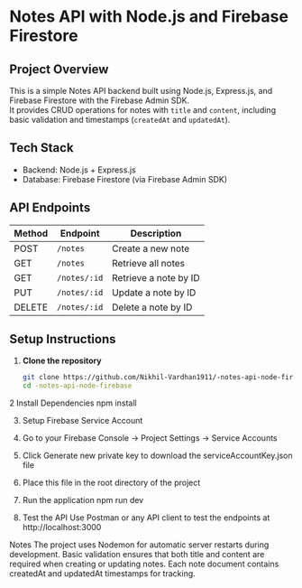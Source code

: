 # Notes API with Node.js and Firebase Firestore

## Project Overview
This is a simple Notes API backend built using Node.js, Express.js, and Firebase Firestore with the Firebase Admin SDK.  
It provides CRUD operations for notes with `title` and `content`, including basic validation and timestamps (`createdAt` and `updatedAt`).

## Tech Stack
- Backend: Node.js + Express.js  
- Database: Firebase Firestore (via Firebase Admin SDK)  

## API Endpoints

| Method | Endpoint       | Description              |
|--------|----------------|--------------------------|
| POST   | `/notes`       | Create a new note        |
| GET    | `/notes`       | Retrieve all notes       |
| GET    | `/notes/:id`   | Retrieve a note by ID    |
| PUT    | `/notes/:id`   | Update a note by ID      |
| DELETE | `/notes/:id`   | Delete a note by ID      |

## Setup Instructions

1. **Clone the repository**  
   ```bash
   git clone https://github.com/Nikhil-Vardhan1911/-notes-api-node-firebase.git
   cd -notes-api-node-firebase
2 Install Dependencies
    npm install

3. Setup Firebase Service Account
  1. Go to your Firebase Console → Project Settings → Service Accounts
  2. Click Generate new private key to download the serviceAccountKey.json file
  3. Place this file in the root directory of the project

4. Run the application
     npm run dev

5. Test the API
Use Postman or any API client to test the endpoints at http://localhost:3000

Notes
   The project uses Nodemon for automatic server restarts during development.
   Basic validation ensures that both title and content are required when creating or updating notes.
   Each note document contains createdAt and updatedAt timestamps for tracking.
